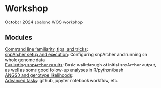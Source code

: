 # Workshop
October 2024 abalone WGS workshop

## Modules
[Command line familiarity, tips, and tricks](https://github.com/twooldridge/workshop/blob/main/terminal.md): <br>
[snpArcher setup and execution](https://github.com/twooldridge/workshop/blob/main/snpArcher.md): Configuring snpArcher and running on whole genome data <br>
[Evaluating snpArcher results](https://github.com/twooldridge/workshop/blob/main/results.md): Basic walkthrough of initial snpArcher output, as well as some good follow-up analyses in R/python/bash <br>
[ANGSD and genotype likelihoods](https://github.com/twooldridge/workshop/blob/main/angsd.md): <br>
[Advanced tasks](): github, jupyter notebook workflow, etc.
